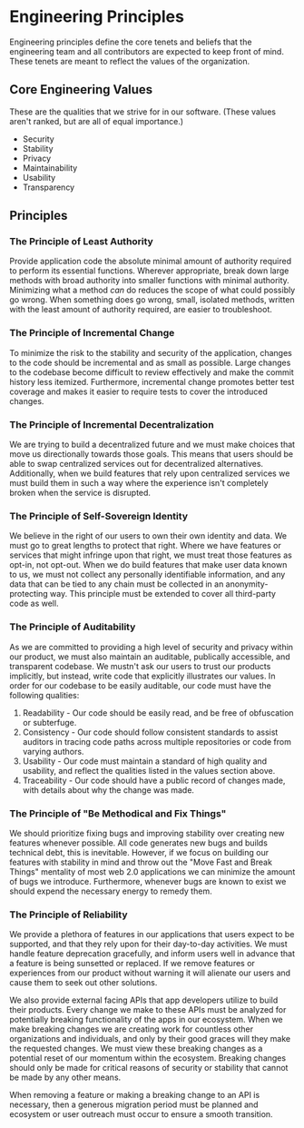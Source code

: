 # Engineering Principles

Engineering principles define the core tenets and beliefs that the engineering team and all contributors are expected to keep front of mind. These tenets are meant to reflect the values of the organization.

## Core Engineering Values

These are the qualities that we strive for in our software. (These values aren't ranked, but are all of equal importance.)

- Security
- Stability
- Privacy
- Maintainability
- Usability
- Transparency

## Principles

### The Principle of Least Authority

Provide application code the absolute minimal amount of authority required to perform its essential functions. Wherever appropriate, break down large methods with broad authority into smaller functions with minimal authority. Minimizing what a method _can_ do reduces the scope of what could possibly go wrong. When something does go wrong, small, isolated methods, written with the least amount of authority required, are easier to troubleshoot.

### The Principle of Incremental Change

To minimize the risk to the stability and security of the application, changes to the code should be incremental and as small as possible. Large changes to the codebase become difficult to review effectively and make the commit history less itemized. Furthermore, incremental change promotes better test coverage and makes it easier to require tests to cover the introduced changes.

### The Principle of Incremental Decentralization

We are trying to build a decentralized future and we must make choices that move us directionally towards those goals. This means that users should be able to swap centralized services out for decentralized alternatives. Additionally, when we build features that rely upon centralized services we must build them in such a way where the experience isn't completely broken when the service is disrupted.

### The Principle of Self-Sovereign Identity

We believe in the right of our users to own their own identity and data. We must go to great lengths to protect that right. Where we have features or services that might infringe upon that right, we must treat those features as opt-in, not opt-out. When we do build features that make user data known to us, we must not collect any personally identifiable information, and any data that can be tied to any chain must be collected in an anonymity-protecting way. This principle must be extended to cover all third-party code as well.

### The Principle of Auditability

As we are committed to providing a high level of security and privacy within our product, we must also maintain an auditable, publically accessible, and transparent codebase. We mustn't ask our users to trust our products implicitly, but instead, write code that explicitly illustrates our values. In order for our codebase to be easily auditable, our code must have the following qualities:

1. Readability - Our code should be easily read, and be free of obfuscation or subterfuge.
2. Consistency - Our code should follow consistent standards to assist auditors in tracing code paths across multiple repositories or code from varying authors.
3. Usability - Our code must maintain a standard of high quality and usability, and reflect the qualities listed in the values section above.
4. Traceability - Our code should have a public record of changes made, with details about why the change was made.

### The Principle of "Be Methodical and Fix Things"

We should prioritize fixing bugs and improving stability over creating new features whenever possible. All code generates new bugs and builds technical debt, this is inevitable. However, if we focus on building our features with stability in mind and throw out the "Move Fast and Break Things" mentality of most web 2.0 applications we can minimize the amount of bugs we introduce. Furthermore, whenever bugs are known to exist we should expend the necessary energy to remedy them.

### The Principle of Reliability

We provide a plethora of features in our applications that users expect to be supported, and that they rely upon for their day-to-day activities. We must handle feature deprecation gracefully, and inform users well in advance that a feature is being sunsetted or replaced. If we remove features or experiences from our product without warning it will alienate our users and cause them to seek out other solutions.

We also provide external facing APIs that app developers utilize to build their products. Every change we make to these APIs must be analyzed for potentially breaking functionality of the apps in our ecosystem. When we make breaking changes we are creating work for countless other organizations and individuals, and only by their good graces will they make the requested changes. We must view these breaking changes as a potential reset of our momentum within the ecosystem. Breaking changes should only be made for critical reasons of security or stability that cannot be made by any other means.

When removing a feature or making a breaking change to an API is necessary, then a generous migration period must be planned and ecosystem or user outreach must occur to ensure a smooth transition.
